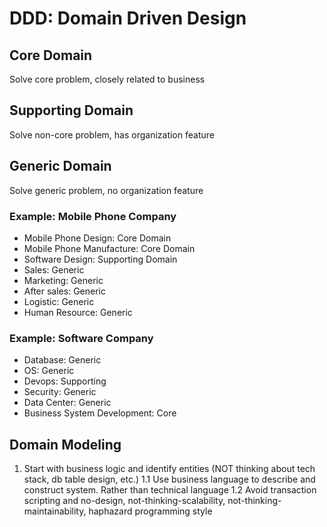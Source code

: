 # DDD: Domain Driven Design

## Core Domain

Solve core problem, closely related to business

## Supporting Domain

Solve non-core problem, has organization feature

## Generic Domain

Solve generic problem, no organization feature

### Example: Mobile Phone Company

- Mobile Phone Design: Core Domain
- Mobile Phone Manufacture: Core Domain
- Software Design: Supporting Domain
- Sales: Generic
- Marketing: Generic
- After sales: Generic
- Logistic: Generic
- Human Resource: Generic

### Example: Software Company

- Database: Generic
- OS: Generic
- Devops: Supporting
- Security: Generic
- Data Center: Generic
- Business System Development: Core

## Domain Modeling

1. Start with business logic and identify entities (NOT thinking about tech stack, db table design, etc.)
   1.1 Use business language to describe and construct system. Rather than technical language
   1.2 Avoid transaction scripting and no-design, not-thinking-scalability, not-thinking-maintainability, haphazard programming style
